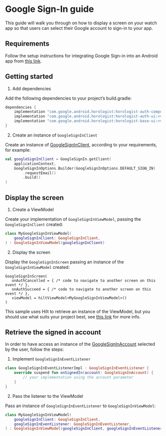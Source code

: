 # Google Sign-In guide

This guide will walk you through on how to display a screen on your watch app so that users can
select their Google account to sign-in to your app.

## Requirements

Follow the setup instructions for integrating Google Sign-in into an Android app
from [this link](https://developers.google.com/identity/sign-in/android/start-integrating).

## Getting started

1.  Add dependencies

   Add the following dependencies to your project’s build.gradle:

   ```groovy
   dependencies {
       implementation "com.google.android.horologist:horologist-auth-composables:<version>"
       implementation "com.google.android.horologist:horologist-auth-ui:<version>"
       implementation "com.google.android.horologist:horologist-base-ui:<version>"
   }
   ```

2.  Create an instance of `GoogleSignInClient`

   Create an instance
   of [GoogleSignInClient](https://developers.google.com/android/reference/com/google/android/gms/auth/api/signin/GoogleSignInClient),
   according to your requirements, for example:

   ```kotlin
   val googleSignInClient = GoogleSignIn.getClient(
       applicationContext,
       GoogleSignInOptions.Builder(GoogleSignInOptions.DEFAULT_SIGN_IN)
           .requestEmail()
           .build()
   )
   ```

## Display the screen

1.  Create a ViewModel

   Create your implementation of `GoogleSignInViewModel`, passing the `GoogleSignInClient` created:
   ```kotlin
   class MyGoogleSignInViewModel(
       googleSignInClient: GoogleSignInClient,
   ) : GoogleSignInViewModel(googleSignInClient)
   ```   

2.  Display the screen

   Display the `GoogleSignInScreen` passing an instance of the `GoogleSignInViewModel` created:

   ```koltin
   GoogleSignInScreen(
      onAuthCancelled = { /* code to navigate to another screen on this event */ },
      onAuthSucceed = { /* code to navigate to another screen on this event */ },
      viewModel = hiltViewModel<MyGoogleSignInViewModel>()
   )
   ```

   This sample uses Hilt to retrieve an instance of the ViewModel, but you should use what suits
   your project best,
   see [this link](https://developer.android.com/topic/libraries/architecture/viewmodel/viewmodel-cheatsheet)
   for more info.

## Retrieve the signed in account

In order to have access an instance of
the [GoogleSignInAccount](https://developers.google.com/android/reference/com/google/android/gms/auth/api/signin/GoogleSignInAccount)
selected by the user, follow the steps:

1.  Implement `GoogleSignInEventListener`

   ```kotlin
   class GoogleSignInEventListenerImpl : GoogleSignInEventListener {
       override suspend fun onSignedIn(account: GoogleSignInAccount) {
           // your implementation using the account parameter
       }
   }
   ```

2.  Pass the listener to the ViewModel

   Pass an instance of `GoogleSignInEventListener` to `GoogleSignInViewModel`:

   ```kotlin
   class MyGoogleSignInViewModel(
       googleSignInClient: GoogleSignInClient,
       googleSignInEventListener: GoogleSignInEventListener,
   ) : GoogleSignInViewModel(googleSignInClient, googleSignInEventListener)
   ```
